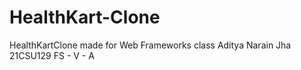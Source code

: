# HealthKart-Clone
HealthKartClone made for Web Frameworks class
Aditya Narain Jha
21CSU129
FS - V - A
